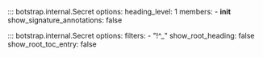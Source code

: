 ::: botstrap.internal.Secret
    options:
      heading_level: 1
      members:
        - __init__
      show_signature_annotations: false

::: botstrap.internal.Secret
    options:
      filters:
        - "!^_"
      show_root_heading: false
      show_root_toc_entry: false
